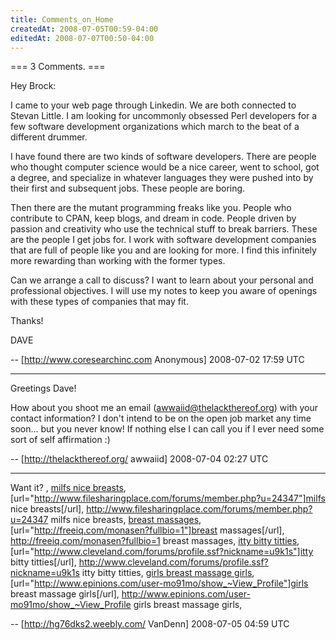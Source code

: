 ```yaml
---
title: Comments_on_Home
createdAt: 2008-07-05T00:59-04:00
editedAt: 2008-07-07T00:50-04:00
---
```


=== 3 Comments. ===

Hey Brock:

I came to your web page through Linkedin.  We are both connected to Stevan Little.  I am looking for uncommonly obsessed Perl developers for a few  software development organizations which march to the beat of a different drummer.  

I have found there are two kinds of software developers.  There are people who thought computer science would be a nice career, went to school, got a degree, and specialize in whatever languages they were pushed into by their first and subsequent jobs.  These people are boring.  

Then there are the mutant programming freaks like you.  People who contribute to CPAN, keep blogs, and dream in code.  People driven by passion and creativity who use the technical stuff to break barriers.  These are the people I get jobs for.  I work with software development companies that are full of people like you and are looking for more. I find this infinitely more rewarding than working with the former types.   

Can we arrange a call to discuss?  I want to learn about your personal and professional objectives.  I will use my notes to keep you aware of openings with these types of companies that may fit. 

Thanks!

DAVE

-- [http://www.coresearchinc.com Anonymous] 2008-07-02 17:59 UTC


----

Greetings Dave!

How about you shoot me an email (awwaiid@thelackthereof.org) with your contact information? I don't intend to be on the open job market any time soon... but you never know! If nothing else I can call you if I ever need some sort of self affirmation :)

-- [http://thelackthereof.org/ awwaiid] 2008-07-04 02:27 UTC


----

Want it? , <a href="http://www.filesharingplace.com/forums/member.php?u=24347">milfs nice breasts</a>, [url="http://www.filesharingplace.com/forums/member.php?u=24347"]milfs nice breasts[/url], http://www.filesharingplace.com/forums/member.php?u=24347 milfs nice breasts, <a href="http://freeiq.com/monasen?fullbio=1">breast massages</a>, [url="http://freeiq.com/monasen?fullbio=1"]breast massages[/url], http://freeiq.com/monasen?fullbio=1 breast massages, <a href="http://www.cleveland.com/forums/profile.ssf?nickname=u9k1s">itty bitty titties</a>, [url="http://www.cleveland.com/forums/profile.ssf?nickname=u9k1s"]itty bitty titties[/url], http://www.cleveland.com/forums/profile.ssf?nickname=u9k1s itty bitty titties, <a href="http://www.epinions.com/user-mo91mo/show_~View_Profile">girls breast massage girls</a>, [url="http://www.epinions.com/user-mo91mo/show_~View_Profile"]girls breast massage girls[/url], http://www.epinions.com/user-mo91mo/show_~View_Profile girls breast massage girls,

-- [http://hg76dks2.weebly.com/ VanDenn] 2008-07-05 04:59 UTC


